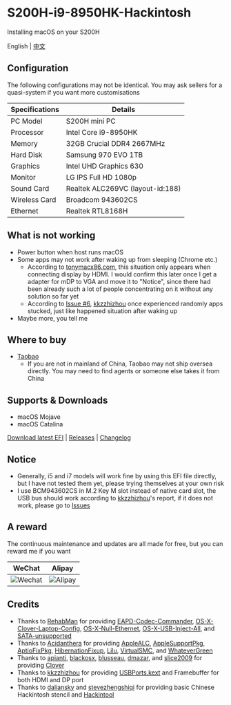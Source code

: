 # S200H-i9-8950HK-Hackintosh
Installing macOS on your S200H

English | [中文](https://github.com/EngLearnsh/S200H-i9-8950HK-Hackintosh/blob/master/README_CN.md)

## Configuration

The following configurations may not be identical. You may ask sellers for a quasi-system if you want more customisations

| Specifications | Details                           |
| -------------- | --------------------------------- |
| PC Model       | S200H mini PC                     |
| Processor      | Intel Core i9-8950HK              |
| Memory         | 32GB Crucial DDR4 2667MHz         |
| Hard Disk      | Samsung 970 EVO 1TB               |
| Graphics       | Intel UHD Graphics 630            |
| Monitor        | LG IPS Full HD 1080p              |
| Sound Card     | Realtek ALC269VC (layout-id:188)  |
| Wireless Card  | Broadcom 943602CS                 |
| Ethernet       | Realtek RTL8168H                  |

## What is not working

- Power button when host runs macOS
- Some apps may not work after waking up from sleeping (Chrome etc.)
  - According to [tonymacx86.com](https://www.tonymacx86.com/threads/eglobal-s200-nuc-intel-i7-8750h-mini-pc-compatible.276741/page-4), this situation only appears when connecting display by HDMI. I would confirm this later once I get a adapter for mDP to VGA and move it to "Notice", since there had been already such a lot of people concentrating on it without any solution so far yet
  - According to [Issue #6](https://github.com/kkzzhizhou/S200H_I7-8750H_Hackintosh/issues/6), [kkzzhizhou](https://github.com/kkzzhizhou) once experienced randomly apps stucked, just like happened situation after waking up
- Maybe more, you tell me

## Where to buy

- [Taobao](https://item.taobao.com/item.htm?spm=a230r.1.14.20.47f24c1aV8myCD&id=564185703343&ns=1&abbucket=14#detail)
  - If you are not in mainland of China, Taobao may not ship oversea directly. You may need to find agents or someone else takes it from China

## Supports & Downloads

- macOS Mojave
- macOS Catalina

[Download latest EFI](https://github.com/EngLearnsh/S200H-i9-8950HK-Hackintosh/releases/download/v1.1/S200H-EFI-v1.1.zip) | [Releases](https://github.com/EngLearnsh/S200H-i9-8950HK-Hackintosh/releases) | [Changelog](https://github.com/EngLearnsh/S200H-i9-8950HK-Hackintosh/blob/master/Changelog.md)
  
## Notice

- Generally, i5 and i7 models will work fine by using this EFI file directly, but I have not tested them yet, please trying themselves at your own risk
- I use BCM943602CS in M.2 Key M slot instead of native card slot, the USB bus should work according to [kkzzhizhou](https://github.com/kkzzhizhou)'s report, if it does not work, please go to [Issues](https://github.com/EngLearnsh/S200H-i9-8950HK-Hackintosh/issues)

## A reward

The continuous maintenance and updates are all made for free, but you can reward me if you want

| WeChat                                                                                             | Alipay                                                                                             |
| -------------------------------------------------------------------------------------------------- | -------------------------------------------------------------------------------------------------- |
| ![Wechat](https://github.com/EngLearnsh/S200H-i9-8950HK-Hackintosh/raw/master/Others/Wechat.png) | ![Alipay](https://github.com/EngLearnsh/S200H-i9-8950HK-Hackintosh/raw/master/Others/Alipay.jpeg) |


## Credits

- Thanks to [RehabMan](https://github.com/RehabMan) for providing [EAPD-Codec-Commander](https://github.com/RehabMan/EAPD-Codec-Commander),  [OS-X-Clover-Laptop-Config](https://github.com/RehabMan/OS-X-Clover-Laptop-Config), [OS-X-Null-Ethernet](https://github.com/RehabMan/OS-X-Null-Ethernet), [OS-X-USB-Inject-All](https://github.com/RehabMan/OS-X-USB-Inject-All), and [SATA-unsupported](https://github.com/RehabMan/hack-tools/tree/master/kexts/SATA-unsupported.kext)
- Thanks to [Acidanthera](https://github.com/acidanthera) for providing [AppleALC](https://github.com/acidanthera/AppleALC), [AppleSupportPkg](https://github.com/acidanthera/AppleSupportPkg), [AptioFixPkg](https://github.com/acidanthera/AptioFixPkg), [HibernationFixup](https://github.com/acidanthera/HibernationFixup), [Lilu](https://github.com/acidanthera/Lilu), [VirtualSMC](https://github.com/acidanthera/VirtualSMC), and [WhateverGreen](https://github.com/acidanthera/WhateverGreen)
- Thanks to [apianti](https://sourceforge.net/u/apianti), [blackosx](https://sourceforge.net/u/blackosx), [blusseau](https://sourceforge.net/u/blusseau), [dmazar](https://sourceforge.net/u/dmazar), and [slice2009](https://sourceforge.net/u/slice2009) for providing [Clover](https://sourceforge.net/projects/cloverefiboot)
- Thanks to [kkzzhizhou](https://github.com/kkzzhizhou) for providing [USBPorts.kext](https://github.com/kkzzhizhou/S200H_I7-8750H_Hackintosh/tree/master/EFI/CLOVER/kexts/Other/USBPorts.kext) and Framebuffer for both HDMI and DP port
- Thanks to [daliansky](https://github.com/daliansky/Hackintosh) and [stevezhengshiqi](https://github.com/stevezhengshiqi) for providing basic Chinese Hackintosh stencil and [Hackintool](https://github.com/daliansky/Hackintosh)
